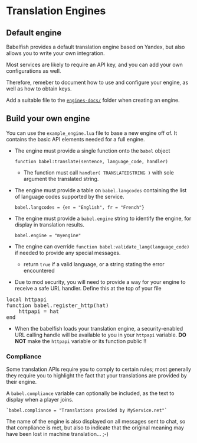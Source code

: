 # Translation Engines

## Default engine

Babelfish provides a default translation engine based on Yandex, but also allows you to write your own integration.

Most services are likely to require an API key, and you can add your own configurations as well.

Therefore, remeber to document how to use and configure your engine, as well as how to obtain keys.

Add a suitable file to the [`engines-docs/`](engines-docs/) folder when creating an engine.

## Build your own engine

You can use the `example_engine.lua` file to base a new engine off of. It contains the basic API elements needed for a full engine.

* The engine must provide a single function onto the `babel` object

	`function babel:translate(sentence, language_code, handler)`


	* The function must call `handler( TRANSLATEDSTRING )` with sole argument the translated string.

* The engine must provide a table on `babel.langcodes` containing the list of language codes supported by the service.

	`babel.langcodes = {en = "English", fr = "French"}`

* The engine must provide a `babel.engine` string to identify the engine, for display in translation results.

	`babel.engine = "myengine"`

* The engine can override `function babel:validate_lang(language_code)` if needed to provide any special messages.
	* return `true` if a valid language, or a string stating the error encountered

* Due to mod security, you will need to provide a way for your engine to receive a safe URL handler. Define this at the top of your file

<pre>
local httpapi
function babel.register_http(hat)
	httpapi = hat
end
</pre>


* When the babelfish loads your translation engine, a security-enabled URL calling handle will be available to you in your `httpapi` variable. **DO NOT** make the `httpapi` variable or its function public !!

### Compliance

Some translation APIs require you to comply to certain rules; most generally they require you to highlight the fact that your translations are provided by their engine.

A `babel.compliance` variable can optionally be included, as the text to display when a player joins.

	`babel.compliance = "Translations provided by MyService.net"`

The name of the engine is also displayed on all messages sent to chat, so that compliance is met, but also to indicate that the original meaning may have been lost in machine translation... ;-)


